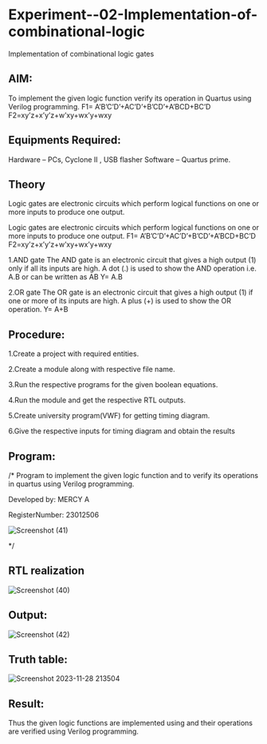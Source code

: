 # Experiment--02-Implementation-of-combinational-logic
Implementation of combinational logic gates

 
## AIM:
To implement the given logic function verify its operation in Quartus using Verilog programming.
 F1= A’B’C’D’+AC’D’+B’CD’+A’BCD+BC’D
F2=xy’z+x’y’z+w’xy+wx’y+wxy
  
 
## Equipments Required:

Hardware – PCs, Cyclone II , USB flasher Software – Quartus prime.


## Theory


 Logic gates are electronic circuits which perform logical functions on one or more inputs to produce one output.

Logic gates are electronic circuits which perform logical functions on one or more inputs to produce one output. F1= A’B’C’D’+AC’D’+B’CD’+A’BCD+BC’D F2=xy’z+x’y’z+w’xy+wx’y+wxy

1.AND gate The AND gate is an electronic circuit that gives a high output (1) only if all its inputs are high. A dot (.) is used to show the AND operation i.e. A.B or can be written as AB Y= A.B

2.OR gate The OR gate is an electronic circuit that gives a high output (1) if one or more of its inputs are high. A plus (+) is used to show the OR operation. Y= A+B


## Procedure:

1.Create a project with required entities.

2.Create a module along with respective file name.

3.Run the respective programs for the given boolean equations.

4.Run the module and get the respective RTL outputs.

5.Create university program(VWF) for getting timing diagram.

6.Give the respective inputs for timing diagram and obtain the results


## Program:
/*
Program to implement the given logic function and to verify its operations in quartus using Verilog programming.


Developed by: MERCY A

RegisterNumber: 23012506

![Screenshot (41)](https://github.com/mercyarulappan/Experiment--02-Implementation-of-combinational-logic-/assets/149233730/99c30b72-cd59-462e-b632-9a720822c661)

*/
## RTL realization

![Screenshot (40)](https://github.com/mercyarulappan/Experiment--02-Implementation-of-combinational-logic-/assets/149233730/a76cc97e-a394-4e0b-9897-2a1ed3e6e139)


## Output:

![Screenshot (42)](https://github.com/mercyarulappan/Experiment--02-Implementation-of-combinational-logic-/assets/149233730/eeee8f88-5308-49ad-82b4-74b77d7948b7)

## Truth table:

![Screenshot 2023-11-28 213504](https://github.com/mercyarulappan/Experiment--02-Implementation-of-combinational-logic-/assets/149233730/63d40cfb-e9f4-489e-861e-7859d9a997d1)

## Result:

Thus the given logic functions are implemented using  and their operations are verified using Verilog programming.
